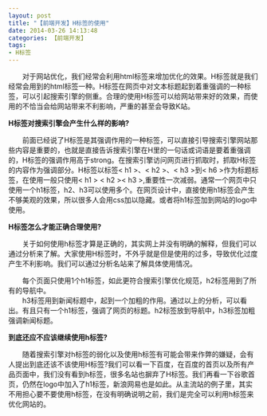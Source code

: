 ```yaml
---
layout: post
title: "【前端开发】H标签的使用"
date: 2014-03-26 14:13:48
categories: 【前端开发】
tags:
- H标签
---
```

　　对于网站优化，我们经常会利用html标签来增加优化的效果。H标签就是我们经常会用到的html标签一种。H标签在网页中对文本标题起到着重强调的一种标签，可以引起搜索引擎的侧重。合理的使用H标签可以给网站带来好的效果，而使用的不恰当会给网站带来不利影响，严重的甚至会导致K站。  

**H标签对搜索引擎会产生什么样的影响?**  

　　前面已经说了H标签是其强调作用的一种标签，可以直接引导搜索引擎网站那些内容是重要的，也就是直接告诉搜索引擎在H里的一句话或词语是要着重强调的，H标签的强调作用高于strong。在搜索引擎访问网页进行抓取时，抓取H标签的内容作为强调部分。H标签以标签< h1 >、< h2 >、< h3 >到< h6 >作为标题标签，在使用一般只使用< h1 > < h2 >< h3 >,重要性一次减弱。通常一个网页中只使用一个h1标签，h2、h3可以使用多个。在网页设计中，直接使用h1标签会产生不够美观的效果，所以很多人会用css加以隐藏。或者将h1标签加到网站的logo中使用。  

**H标签怎么才能正确合理使用?**  

　　关于如何使用h标签才算是正确的，其实网上并没有明确的解释，但我们可以通过分析来了解。大家使用H标签时，不外乎就是但是使用的过多，导致优化过度产生不利影响。我们可以通过分析名站来了解具体使用情况。  

　　每个页面只使用1个h1标签，如此更符合搜索引擎优化规范，h2标签用到了所有的导航中。  
　　h3标签用到新闻标题中，起到一个加粗的作用。通过以上的分析，可以看出。有且只有一个h1标签，强调了网页的标题。h2标签放到导航中，h3标签加粗强调新闻标题。  

**到底还应不应该继续使用h标签?**  

　　随着搜索引擎对h标签的弱化以及使用h标签有可能会带来作弊的嫌疑，会有人提出到底还该不该使用H标签?我们可以看一下百度，在百度的首页以及所有产品页面中，我们没有看到h标签，很多名站也摒弃了H标签。我们再看一下谷歌首页，仍然在logo中加入了h1标签，新浪网易也是如此。从主流站的例子里，其实不用担心要不要使用h标签，在没有明确说明之前，我们是完全可以利用h标签来优化网站的。